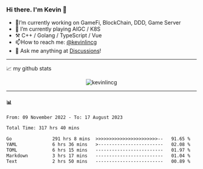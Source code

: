### Hi there. I'm Kevin 👋

- 🔭I’m currently working on GameFi, BlockChain, DDD, Game Server
- 🌱 I’m currently playing AIGC / K8S
-   :hammer_and_pick: C++ / Golang / TypeScript / Vue
- 📫How to reach me: [@kevinlincg](https://twitter.com/kevinlincg) 
-   :thought_balloon: Ask me anything at [Discussions](https://github.com/kevinlincg/kevinlincg/discussions/new)!

---

📈 my github stats

<p align="center"> <img src="https://github-readme-stats-ouuan.vercel.app/api?username=kevinlincg&theme=dark&show_icons=true&count_private=true" alt="kevinlincg" />

---

#### :bar_chart: 

<!--START_SECTION:waka-->

```txt
From: 09 November 2022 - To: 17 August 2023

Total Time: 317 hrs 40 mins

Go               291 hrs 8 mins  >>>>>>>>>>>>>>>>>>>>>>>--   91.65 %
YAML             6 hrs 36 mins   >------------------------   02.08 %
TOML             6 hrs 15 mins   -------------------------   01.97 %
Markdown         3 hrs 17 mins   -------------------------   01.04 %
Text             2 hrs 50 mins   -------------------------   00.89 %
```

<!--END_SECTION:waka-->
